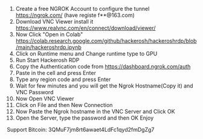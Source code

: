 1. Create a free NGROK Account to configure the tunnel
https://ngrok.com/ (have registe f**@163.com)
2. Download VNC Viewer install it
https://www.realvnc.com/en/connect/download/viewer/
3. Now Click "Open in Colab"
https://colab.research.google.com/github/hackerosh/hackeroshrdp/blob/main/hackeroshrdp.ipynb
4. Click on Runtime menu and Change runtime type to GPU
5. Run Start Hackerosh RDP
6. Copy the Authentication code from https://dashboard.ngrok.com/auth
7. Paste in the cell and press Enter
8. Type any region code and press Enter 
9. Wait for few minutes and you will get the Ngrok Hostname(Copy it) and VNC Password
10. Now Open VNC Viewer
11. Click on File and then New Connection
12. Now Paste the Ngrok hostname in the VNC Server and Click OK
12. Open the Server, type the password and then OK
Enjoy


Support Bitcoin: 3QMuF7jm8rt6awaet4LdFc1qyd2fmDgZg7
